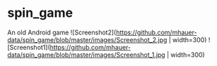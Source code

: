 # spin_game
An old Android game
![Screenshot2](https://github.com/mhauer-data/spin_game/blob/master/images/Screenshot_2.jpg | width=300) 
![Screenshot1](https://github.com/mhauer-data/spin_game/blob/master/images/Screenshot_1.jpg | width=300)
